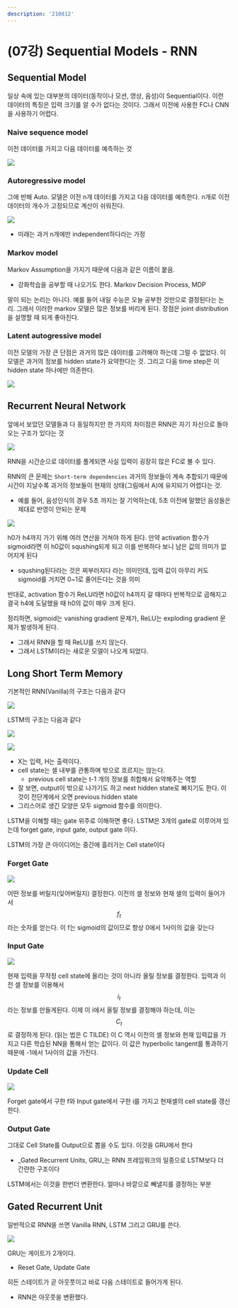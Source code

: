 ```yaml
---
description: '210812'
---
```


# \(07강\) Sequential Models - RNN

## Sequential Model

일상 속에 있는 대부분의 데이터\(동작이나 모션, 영상, 음성\)이 Sequential이다. 이런 데이터의 특징은 입력 크기를 알 수가 없다는 것이다. 그래서 이전에 사용한 FC나 CNN을 사용하기 어렵다.

### Naive sequence model

이전 데이터를 가지고 다음 데이터를 예측하는 것

![](../../../../.gitbook/assets/image%20%28848%29.png)

### Autoregressive model

그에 반해 Auto. 모델은 이전 n개 데이터를 가지고 다음 데이터를 예측한다. n개로 이전 데이터의 개수가 고정되므로 계산이 쉬워진다.

![](../../../../.gitbook/assets/image%20%28863%29.png)

* 미래는 과거 n개에만 independent하다라는 가정

### Markov model

Markov Assumption을 가지기 때문에 다음과 같은 이름이 붙음.

* 강화학습을 공부할 때 나오기도 한다. Markov Decision Process, MDP

말이 되는 논리는 아니다. 예를 들어 내일 수능은 오늘 공부한 것만으로 결정된다는 논리. 그래서 이러한 markov 모델은 많은 정보를 버리게 된다. 장점은 joint distribution을 설명할 때 되게 좋아진다.

### Latent autogressive model

이전 모델의 가장 큰 단점은 과거의 많은 데이터를 고려해야 하는데 그럴 수 없었다. 이 모델은 과거의 정보를 hidden state가 요약한다는 것. 그리고 다음 time step은 이 hidden state 하나에만 의존한다.

![](../../../../.gitbook/assets/image%20%28841%29.png)

## Recurrent Neural Network

앞에서 보았던 모델들과 다 동일하지만 한 가지의 차이점은 RNN은 자기 자신으로 돌아오는 구조가 있다는 것

![](../../../../.gitbook/assets/image%20%28861%29.png)

RNN을 시간순으로 데이터를 풀게되면 사실 입력이 굉장히 많은 FC로 볼 수 있다.

RNN의 큰 문제는 `Short-term dependencies` 과거의 정보들이 계속 추합되기 때문에 시간이 지날수록 과거의 정보들이 현재의 상태\(그림에서 A\)에 유지되기 어렵다는 것.

* 예를 들어, 음성인식의 경우 5초 까지는 잘 기억하는데, 5초 이전에 말했던 음성들은 제대로 반영이 안되는 문제

![](../../../../.gitbook/assets/image%20%28860%29.png)

h0가 h4까지 가기 위해 여러 연산을 거쳐야 하게 된다. 만약 activation 함수가 sigmoid라면 이 h0값이 squshing되게 되고 이를 반복하다 보니 남은 값의 의미가 없어지게 된다

* squshing된다라는 것은 찌부러지다 라는 의미인데, 입력 값이 아무리 커도 sigmoid를 거치면 0~1로 줄어든다는 것을 의미

반대로, activation 함수가 ReLU라면 h0값이 h4까지 갈 때마다 반복적으로 곱해지고 결국 h4에 도달했을 때 h0의 값이 매우 크게 된다.

정리하면, sigmoid는 vanishing gradient 문제가, ReLU는 exploding gradient 문제가 발생하게 된다.

* 그래서 RNN을 할 때 ReLU를 쓰지 않는다.
* 그래서 LSTM이라는 새로운 모델이 나오게 되었다.

## Long Short Term Memory

기본적인 RNN\(Vanilla\)의 구조는 다음과 같다

![](../../../../.gitbook/assets/image%20%28852%29.png)

LSTM의 구조는 다음과 같다

![](../../../../.gitbook/assets/image%20%28867%29.png)

![](../../../../.gitbook/assets/image%20%28844%29.png)

* X는 입력, H는 출력이다. 
* cell state는 셀 내부를 관통하며 밖으로 흐르지는 않는다.
  * previous cell state는 t-1 개의 정보를 취합해서 요약해주는 역할
* 잘 보면, output이 밖으로 나가기도 하고 next hidden state로 빠지기도 한다. 이 것이 전단계에서 오면 previous hidden state
* 그리스어로 생긴 모양은 모두 sigmoid 함수를 의미한다.

LSTM을 이해할 때는 gate 위주로 이해하면 좋다. LSTM은 3개의 gate로 이루어져 있는데 forget gate, input gate, output gate 이다.

LSTM의 가장 큰 아이디어는 중간에 흘러가는 Cell state이다

### Forget Gate

![](../../../../.gitbook/assets/image%20%28845%29.png)

어떤 정보를 버릴지\(잊어버릴지\) 결정한다. 이전의 셀 정보와 현재 셀의 입력이 들어가서 $$ f_t$$ 라는 숫자를 얻는다. 이 f는 sigmoid의 값이므로 항상 0에서 1사이의 값을 갖는다

### Input Gate

![](../../../../.gitbook/assets/image%20%28865%29.png)

현재 입력을 무작정 cell state에 올리는 것이 아니라 올릴 정보를 결정한다. 입력과 이전 셀 정보를 이용해서 $$ i_t $$ 라는 정보를 만들게된다. 이제 이 i에서 올릴 정보를 결정해야 하는데, 이는 $$ C_t $$ 로 결정하게 된다. \(읽는 법은 C TILDE\) 이 C 역시 이전의 셀 정보와 현재 입력값을 가지고 다른 학습된 NN을 통해서 얻는 값이다. 이 값은 hyperbolic tangent를 통과하기 때문에 -1에서 1사이의 값을 가진다.

### Update Cell

![](../../../../.gitbook/assets/image%20%28858%29.png)

Forget gate에서 구한 f와 Input gate에서 구한 i를 가지고 현재셀의 cell state를 갱신한다.

### Output Gate

그대로 Cell State를 Output으로 뽑을 수도 있다. 이것을 GRU에서 한다

* _Gated Recurrent Units, GRU_는 RNN 프레임워크의 일종으로 LSTM보다 더 간랸한 구조이다

LSTM에서는 이것을 한번더 변환한다. 얼마나 바깥으로 빼낼지를 결정하는 부분

## Gated Recurrent Unit

일반적으로 RNN을 쓰면 Vanilla RNN, LSTM 그리고 GRU를 쓴다.

![](../../../../.gitbook/assets/image%20%28862%29.png)

GRU는 게이트가 2개이다.

* Reset Gate, Update Gate

히든 스테이트가 곧 아웃풋이고 바로 다음 스테이트로 들어가게 된다.

* RNN은 아웃풋을 변환했다.









